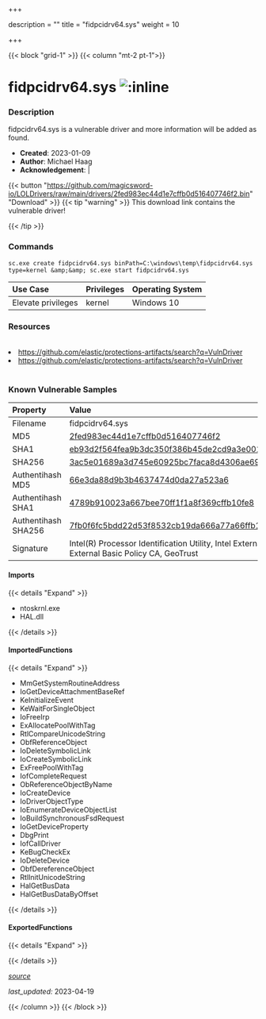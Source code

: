 +++

description = ""
title = "fidpcidrv64.sys"
weight = 10

+++


{{< block "grid-1" >}}
{{< column "mt-2 pt-1">}}


# fidpcidrv64.sys ![:inline](/images/twitter_verified.png) 


### Description

fidpcidrv64.sys is a vulnerable driver and more information will be added as found.

- **Created**: 2023-01-09
- **Author**: Michael Haag
- **Acknowledgement**:  | [](https://twitter.com/)

{{< button "https://github.com/magicsword-io/LOLDrivers/raw/main/drivers/2fed983ec44d1e7cffb0d516407746f2.bin" "Download" >}}
{{< tip "warning" >}}
This download link contains the vulnerable driver!

{{< /tip >}}

### Commands

```
sc.exe create fidpcidrv64.sys binPath=C:\windows\temp\fidpcidrv64.sys     type=kernel &amp;&amp; sc.exe start fidpcidrv64.sys
```

| Use Case | Privileges | Operating System | 
|:---- | ---- | ---- |
| Elevate privileges | kernel | Windows 10 |

### Resources
<br>
<li><a href=" https://github.com/elastic/protections-artifacts/search?q=VulnDriver"> https://github.com/elastic/protections-artifacts/search?q=VulnDriver</a></li>
<li><a href="https://github.com/elastic/protections-artifacts/search?q=VulnDriver">https://github.com/elastic/protections-artifacts/search?q=VulnDriver</a></li>
<br>

### Known Vulnerable Samples

| Property           | Value |
|:-------------------|:------|
| Filename           | fidpcidrv64.sys |
| MD5                | [2fed983ec44d1e7cffb0d516407746f2](https://www.virustotal.com/gui/file/2fed983ec44d1e7cffb0d516407746f2) |
| SHA1               | [eb93d2f564fea9b3dc350f386b45de2cd9a3e001](https://www.virustotal.com/gui/file/eb93d2f564fea9b3dc350f386b45de2cd9a3e001) |
| SHA256             | [3ac5e01689a3d745e60925bc7faca8d4306ae693e803b5e19c94906dc30add46](https://www.virustotal.com/gui/file/3ac5e01689a3d745e60925bc7faca8d4306ae693e803b5e19c94906dc30add46) |
| Authentihash MD5   | [66e3da88d9b3b4637474d0da27a523a6](https://www.virustotal.com/gui/search/authentihash%253A66e3da88d9b3b4637474d0da27a523a6) |
| Authentihash SHA1  | [4789b910023a667bee70ff1f1a8f369cffb10fe8](https://www.virustotal.com/gui/search/authentihash%253A4789b910023a667bee70ff1f1a8f369cffb10fe8) |
| Authentihash SHA256| [7fb0f6fc5bdd22d53f8532cb19da666a77a66ffb1cf3919a2e22b66c13b415b7](https://www.virustotal.com/gui/search/authentihash%253A7fb0f6fc5bdd22d53f8532cb19da666a77a66ffb1cf3919a2e22b66c13b415b7) |
| Signature         | Intel(R) Processor Identification Utility, Intel External Basic Issuing CA 3A, Intel External Basic Policy CA, GeoTrust   |


#### Imports
{{< details "Expand" >}}
* ntoskrnl.exe
* HAL.dll

{{< /details >}}
#### ImportedFunctions
{{< details "Expand" >}}
* MmGetSystemRoutineAddress
* IoGetDeviceAttachmentBaseRef
* KeInitializeEvent
* KeWaitForSingleObject
* IoFreeIrp
* ExAllocatePoolWithTag
* RtlCompareUnicodeString
* ObfReferenceObject
* IoDeleteSymbolicLink
* IoCreateSymbolicLink
* ExFreePoolWithTag
* IofCompleteRequest
* ObReferenceObjectByName
* IoCreateDevice
* IoDriverObjectType
* IoEnumerateDeviceObjectList
* IoBuildSynchronousFsdRequest
* IoGetDeviceProperty
* DbgPrint
* IofCallDriver
* KeBugCheckEx
* IoDeleteDevice
* ObfDereferenceObject
* RtlInitUnicodeString
* HalGetBusData
* HalGetBusDataByOffset

{{< /details >}}
#### ExportedFunctions
{{< details "Expand" >}}

{{< /details >}}


[*source*](https://github.com/magicsword-io/LOLDrivers/tree/main/yaml/fidpcidrv64.yaml)

*last_updated:* 2023-04-19








{{< /column >}}
{{< /block >}}
